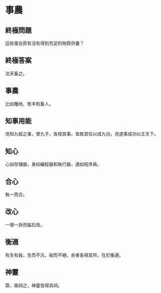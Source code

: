 # 事農

## 終極問題

這些蛋白質有沒有得到充足的物質供養？

## 終極答案

法天畜之。

## 事農

比如種地、牧羊和畜人。

## 知事用能

尧知九赋之事，使九子，各授其事，皆胜其任以成九功，尧遂乘成功以王天下。

## 知心

心如存儲器，身如編程器和執行器，遇如程序員。

## 合心

執一而合。

## 改心

一增一拆而磁石改。

## 衡適

有生有殺，生而不汎，殺而不絕，余者各得其所，在於衡適。

## 神靈

霛，故祠之，神靈皆得其祠。
